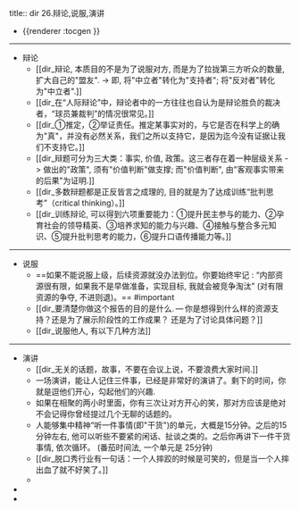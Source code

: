 title:: dir 26.辩论,说服,演讲

- {{renderer :tocgen }}
- ---
- 辩论
	- [[dir_辩论, 本质目的不是为了说服对方, 而是为了拉拢第三方听众的数量, 扩大自己的"盟友". → 即, 将"中立者"转化为"支持者"; 将"反对者"转化为"中立者".]]
	- [[dir_在“人际辩论”中，辩论者中的一方往往也自认为是辩论胜负的裁决者，“球员兼裁判”的情况很常见。]]
	- [[dir_①推定，②举证责任。推定某事实对的，与它是否在科学上的确为"真"，并没有必然关系，我们之所以支持它，是因为迄今没有证据让我们不支持它。]]
	- [[dir_辩题可分为三大类：事实, 价值, 政策。这三者存在着一种层级关系 -> 做出的"政策", 须有"价值判断"做支撑;  而"价值判断", 由"客观事实带来的后果"为证明.]]
	- [[dir_多数辩题都是正反皆言之成理的, 目的就是为了达成训练“批判思考”（critical thinking）。]]
	- [[dir_训练辩论, 可以得到六项重要能力：①提升民主参与的能力、②孕育社会的领导精英、③培养求知的能力与兴趣、④接触与整合多元知识、⑤提升批判思考的能力，⑥提升口语传播能力等。]]
- ---
- 说服
	- ==如果不能说服上级，后续资源就没办法到位。你要始终牢记 : “内部资源很有限，如果我不是早做准备，实现目标, 我就会被竞争淘汰” (对有限资源的争夺, 不进则退)。== #important
	- [[dir_要清楚你做这个报告的目的是什么. — 你是想得到什么样的资源支持？还是为了展示阶段性的工作成果？ 还是为了讨论具体问题？]]
	- [[dir_说服他人, 有以下几种方法]]
- ---
- 演讲
	- [[dir_无关的话题，故事，不要在会议上说，不要浪费大家时间.]]
	- 一场演讲，能让人记住三件事，已经是非常好的演讲了。剩下的时间，你就是逗他们开心，勾起他们的兴趣.
	- 如果在相聚的两小时里面，你有三次让对方开心的笑，那对方应该是绝对不会记得你曾经提过几个无聊的话题的。
	- 人能够集中精神“听一件事情(即"干货")的单元，大概是15分钟。之后的15分钟左右, 他可以听些不要紧的闲话、扯谈之类的。之后你再讲下一件干货事情, 依次循环。
	  (番茄时间法, 一个单元是 25分钟)
	- [[dir_脱口秀行业有一句话：一个人摔跤的时候是可笑的，但是当一个人摔出血了就不好笑了。]]
	-
-
-
